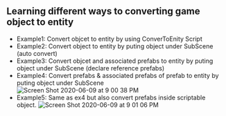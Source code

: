 Learning different ways to converting game object to entity
--
 - Example1: 
   Convert objcet to entity by using ConverToEnity Script
 - Example2:
   Convert object to entity by puting object under SubScene (auto convert)
 - Example3:
   Convert objcet and associated prefabs to entity by puting object under SubScene (declare reference prefabs)
 - Example4:
   Convert prefabs & associated prefabs of prefab to entity by puting object under SubScene
![Screen Shot 2020-06-09 at 9 00 38 PM](https://user-images.githubusercontent.com/13420668/84150407-6a171200-aa94-11ea-8355-974910a1a0cd.png)
 - Example5:
   Same as ex4 but also convert prefabs inside scriptable object.
![Screen Shot 2020-06-09 at 9 01 06 PM](https://user-images.githubusercontent.com/13420668/84150414-6c796c00-aa94-11ea-91bc-c025b788cbc6.png)
